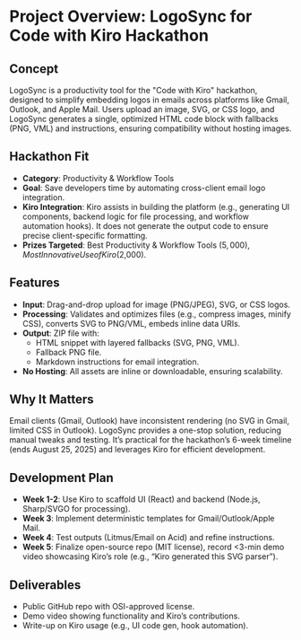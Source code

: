 # Project Overview: LogoSync for Code with Kiro Hackathon

## Concept
LogoSync is a productivity tool for the "Code with Kiro" hackathon, designed to simplify embedding logos in emails across platforms like Gmail, Outlook, and Apple Mail. Users upload an image, SVG, or CSS logo, and LogoSync generates a single, optimized HTML code block with fallbacks (PNG, VML) and instructions, ensuring compatibility without hosting images.

## Hackathon Fit
- **Category**: Productivity & Workflow Tools
- **Goal**: Save developers time by automating cross-client email logo integration.
- **Kiro Integration**: Kiro assists in building the platform (e.g., generating UI components, backend logic for file processing, and workflow automation hooks). It does not generate the output code to ensure precise client-specific formatting.
- **Prizes Targeted**: Best Productivity & Workflow Tools ($5,000), Most Innovative Use of Kiro ($2,000).

## Features
- **Input**: Drag-and-drop upload for image (PNG/JPEG), SVG, or CSS logos.
- **Processing**: Validates and optimizes files (e.g., compress images, minify CSS), converts SVG to PNG/VML, embeds inline data URIs.
- **Output**: ZIP file with:
  - HTML snippet with layered fallbacks (SVG, PNG, VML).
  - Fallback PNG file.
  - Markdown instructions for email integration.
- **No Hosting**: All assets are inline or downloadable, ensuring scalability.

## Why It Matters
Email clients (Gmail, Outlook) have inconsistent rendering (no SVG in Gmail, limited CSS in Outlook). LogoSync provides a one-stop solution, reducing manual tweaks and testing. It’s practical for the hackathon’s 6-week timeline (ends August 25, 2025) and leverages Kiro for efficient development.

## Development Plan
- **Week 1-2**: Use Kiro to scaffold UI (React) and backend (Node.js, Sharp/SVGO for processing).
- **Week 3**: Implement deterministic templates for Gmail/Outlook/Apple Mail.
- **Week 4**: Test outputs (Litmus/Email on Acid) and refine instructions.
- **Week 5**: Finalize open-source repo (MIT license), record <3-min demo video showcasing Kiro’s role (e.g., “Kiro generated this SVG parser”).

## Deliverables
- Public GitHub repo with OSI-approved license.
- Demo video showing functionality and Kiro’s contributions.
- Write-up on Kiro usage (e.g., UI code gen, hook automation).